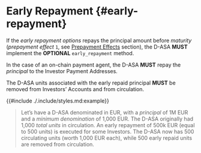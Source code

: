# Early Repayment {#early-repayment}

If the *early repayment options* repays the principal amount before *maturity* (*prepayment
effect* `1`, see [Prepayment Effects](./early-repayment-options.md#prepayment-effects)
section), the D-ASA **MUST** implement the **OPTIONAL** `early_repayment` method.

In the case of an on-chain payment agent, the D-ASA **MUST** repay the *principal*
to the Investor Payment Addresses.

The D-ASA units associated with the early repaid principal **MUST** be removed from
Investors’ Accounts and from circulation.

{{#include ./.include/styles.md:example}}
> Let’s have a D-ASA denominated in EUR, with a *principal* of 1M EUR and a *minimum
> denomination* of 1,000 EUR. The D-ASA originally had 1,000 *total units* in circulation.
> An early repayment of 500k EUR (equal to 500 units) is executed for some Investors.
> The D-ASA now has 500 circulating units (worth 1,000 EUR each), while 500 early
> repaid units are removed from circulation.
